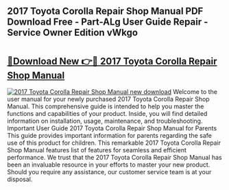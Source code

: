 ## 2017 Toyota Corolla Repair Shop Manual PDF Download Free - Part-ALg User Guide Repair - Service Owner Edition vWkgo

# <h2><a href="http://bc80729.oget.top/?id=2017+Toyota+Corolla+Repair+Shop+Manual">🔗Download New 👉🔴 2017 Toyota Corolla Repair Shop Manual</a></h2>

[![2017 Toyota Corolla Repair Shop Manual new download](https://i.imgur.com/5g1atiW.png)](http://bc80729.oget.top/?id=2017+Toyota+Corolla+Repair+Shop+Manual)
Welcome to the user manual for your newly purchased 2017 Toyota Corolla Repair Shop Manual. This comprehensive guide is intended to help you master the functions and capabilities of your product. Inside, you will find detailed information on installation, usage, maintenance, and troubleshooting. Important User Guide 2017 Toyota Corolla Repair Shop Manual for Parents This guide provides important information for parents regarding the safe use of this product for children. This remarkable 2017 Toyota Corolla Repair Shop Manual features list of features for seamless and efficient performance. We trust that the 2017 Toyota Corolla Repair Shop Manual has been an invaluable resource in your efforts to master your new product. Should you require any assistance, our customer service team is at your disposal.
